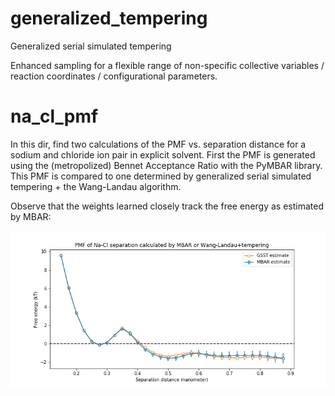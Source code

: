 # generalized_tempering
Generalized serial simulated tempering

Enhanced sampling for a flexible range of non-specific collective variables / reaction coordinates / configurational parameters.

# na_cl_pmf
In this dir, find two calculations of the PMF vs. separation distance for a sodium and chloride ion pair in explicit solvent. First the PMF is generated using the (metropolized) Bennet Acceptance Ratio with the PyMBAR library. This PMF is compared to one determined by generalized serial simulated tempering + the Wang-Landau algorithm. 

Observe that the weights learned closely track the free energy as estimated by MBAR:

![nacl](./na_cl_pmf/na_cl_pmf.png "NaClPMF")



